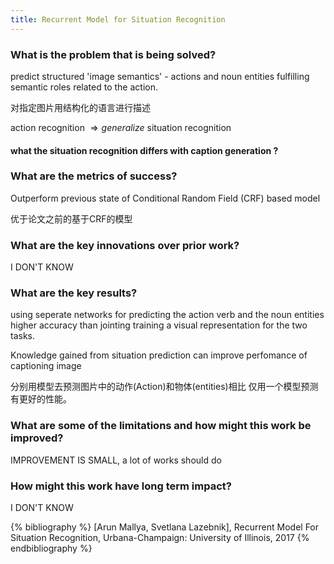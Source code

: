```yaml
---
title: Recurrent Model for Situation Recognition
---
```


### What is the problem that is being solved?
predict structured 'image semantics' - actions and noun entities fulfilling semantic roles
related to the action.

对指定图片用结构化的语言进行描述

action recognition $\Longrightarrow\limits{generalize}$ situation recognition

#### what the situation recognition differs with caption generation ?


### What are the metrics of success?
Outperform previous state of Conditional Random Field (CRF) based model

优于论文之前的基于CRF的模型


### What are the key innovations over prior work?
I DON'T KNOW


### What are the key results?
using seperate networks for predicting the action verb and the noun entities higher accuracy than
jointing training a visual representation for the two tasks.

Knowledge gained from situation prediction can improve perfomance of captioning image

分别用模型去预测图片中的动作(Action)和物体(entities)相比
仅用一个模型预测有更好的性能。


### What are some of the limitations and how might this work be improved?
IMPROVEMENT IS SMALL, a lot of works should do

### How might this work have long term impact?
I DON'T KNOW


{% bibliography %}
[Arun Mallya, Svetlana Lazebnik], Recurrent Model For Situation Recognition, Urbana-Champaign: University of Illinois, 2017
{% endbibliography %}

